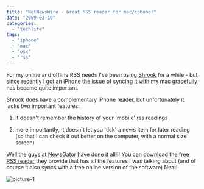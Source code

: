 ```yaml
---
title: "NetNewsWire - Great RSS reader for mac/iphone!"
date: "2009-03-10"
categories: 
  - "techlife"
tags: 
  - "iphone"
  - "mac"
  - "osx"
  - "rss"
---
```


For my online and offline RSS needs I've been using [Shrook](http://www.utsire.com/shrook/) for a while - but since recently I got an iPhone the issue of syncing it with my mac gracefully has become quite important.

Shrook does have a complementary iPhone reader, but unfortunately it lacks two important features:

1) it doesn't remember the history of your 'mobile' rss readings

2) more importantly, it doesn't let you 'tick' a news item for later reading (so that I can check it out better on the computer, with a normal size screen)

Well the guys at [NewsGator](http://www.newsgator.com/default.aspx) have done it all!!! You can [download the free RSS reader](http://www.newsgator.com/individuals/default.aspx) they provide that has all the features I was talking about (and of course it also syncs with a free online version of the software) Neat! 

![picture-1](/media/static/blog_img/picture-1.png "picture-1")

